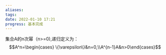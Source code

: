 ```yaml
---
aliases: 
tags: 
date: 2022-01-10 17:21
progress: 基本完成
---
```


集合A的n次幂（n>=0),递归定义为：
$$A^n=\begin{cases}
\{\varepsilon\}&n=0,\\A^{n-1}A&n>0\end{cases}$$